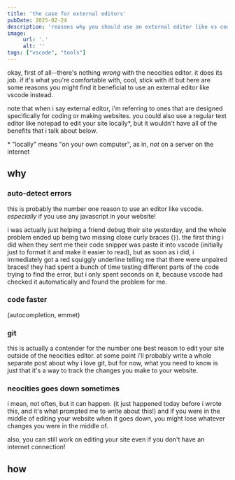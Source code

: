```yaml
---
title: 'the case for external editors'
pubDate: 2025-02-24
description: 'reasons why you should use an external editor like vs code to edit your neocities site instead of the one built in to the dashboard'
image:
     url: '.'
     alt: ''
tags: ["vscode", "tools"]
---
```

okay, first of all--there's nothing _wrong_ with the neocities editor. it does its job. if it's what you're comfortable with, cool, stick with it! but here are some reasons you might find it beneficial to use an external editor like vscode instead.

note that when i say external editor, i'm referring to ones that are designed specifically for coding or making websites. you could also use a regular text editor like notepad to edit your site locally&#42;, but it wouldn't have all of the benefits that i talk about below.

&#42; "locally" means "on your own computer", as in, _not_ on a server on the internet

## why
### auto-detect errors
this is probably the number one reason to use an editor like vscode. _especially_ if you use any javascript in your website!

i was actually just helping a friend debug their site yesterday, and the whole problem ended up being two missing close curly braces (`}`). the first thing i did when they sent me their code snipper was paste it into vscode (initially just to format it and make it easier to read), but as soon as i did, i immediately got a red squiggly underline telling me that there were unpaired braces! they had spent a bunch of time testing different parts of the code trying to find the error, but i only spent seconds on it, because vscode had checked it automatically and found the problem for me.

### code faster
(autocompletion, emmet)

### git
this is actually a contender for the number one best reason to edit your site outside of the neocities editor. at some point i'll probably write a whole separate post about why i love git, but for now, what you need to know is just that it's a way to track the changes you make to your website.

### neocities goes down sometimes
i mean, not often, but it can happen. (it just happened today before i wrote this, and it's what prompted me to write about this!) and if you were in the middle of editing your website when it goes down, you might lose whatever changes you were in the middle of.

also, you can still work on editing your site even if you don't have an internet connection!

## how